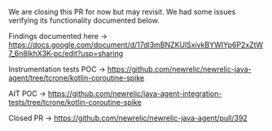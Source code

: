We are closing this PR for now but may revisit.  We had some issues verifying its functionality documented below.

Findings documented here -> https://docs.google.com/document/d/17dl3mBNZKUlSxivkBYWIYp6P2xZtW7_6n8lkhX3K-pc/edit?usp=sharing

Instrumentation tests POC -> https://github.com/newrelic/newrelic-java-agent/tree/tcrone/kotlin-coroutine-spike

AIT POC -> https://github.com/newrelic/java-agent-integration-tests/tree/tcrone/kotlin-coroutine-spike

Closed PR -> https://github.com/newrelic/newrelic-java-agent/pull/392